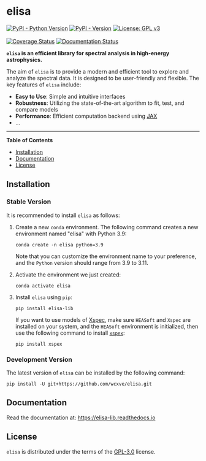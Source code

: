 # elisa

[![PyPI - Python Version](https://img.shields.io/pypi/pyversions/elisa-lib?color=blue&logo=Python&logoColor=white&style=for-the-badge)](https://pypi.org/project/elisa-lib)
[![PyPI - Version](https://img.shields.io/pypi/v/elisa-lib?color=blue&logo=PyPI&logoColor=white&style=for-the-badge)](https://pypi.org/project/elisa-lib)
[![License: GPL v3](https://img.shields.io/github/license/wcxve/elisa?color=blue&logo=open-source-initiative&logoColor=white&style=for-the-badge)](https://www.gnu.org/licenses/gpl-3.0)<br><br>
[![Coverage Status](https://img.shields.io/coverallsCoverage/github/wcxve/elisa?logo=Coveralls&logoColor=white&style=for-the-badge)](https://coveralls.io/github/wcxve/elisa)
[![Documentation Status](https://img.shields.io/readthedocs/elisa-lib?logo=Read-the-Docs&logoColor=white&style=for-the-badge)](https://elisa-lib.readthedocs.io/en/latest/?badge=latest)

**`elisa` is an efficient library for spectral analysis in high-energy astrophysics.**

The aim of `elisa` is to provide a modern and efficient tool to explore and
analyze the spectral data. It is designed to be user-friendly and flexible.
The key features of `elisa` include:

- **Easy to Use**: Simple and intuitive interfaces
- **Robustness**: Utilizing the state-of-the-art algorithm to fit, test, and compare models
- **Performance**: Efficient computation backend using [JAX](https://jax.readthedocs.io/en/latest/notebooks/quickstart.html)
- ...

-----

**Table of Contents**

- [Installation](#installation)
- [Documentation](#documentation)
- [License](#license)

## Installation

### Stable Version

It is recommended to install `elisa` as follows:

1. Create a new `conda` environment. The following command creates a new
   environment named "elisa" with Python 3.9:

    ```console
    conda create -n elisa python=3.9
    ```

   Note that you can customize the environment name to your preference,
   and the `Python` version should range from 3.9 to 3.11.

2. Activate the environment we just created:

    ```console
    conda activate elisa
    ```

3. Install `elisa` using `pip`:

    ```console
    pip install elisa-lib
    ```

   If you want to use models of [Xspec](https://heasarc.gsfc.nasa.gov/xanadu/xspec/manual/Models.html),
   make sure `HEASoft` and `Xspec` are installed on your system, and the
   `HEASoft` environment is initialized, then use the following command to
   install [`xspex`](https://github.com/wcxve/xspex):

    ```console
    pip install xspex
    ```


### Development Version
The latest version of `elisa` can be installed by the following command:

   ```console
   pip install -U git+https://github.com/wcxve/elisa.git
   ```


## Documentation

Read the documentation at: https://elisa-lib.readthedocs.io

## License

`elisa` is distributed under the terms of the [GPL-3.0](https://www.gnu.org/licenses/gpl-3.0-standalone.html) license.
